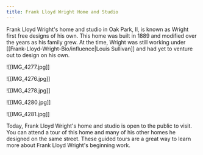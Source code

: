```yaml
---
title: Frank Lloyd Wright Home and Studio
---
```


Frank Lloyd Wright's home and studio in Oak Park, Il, is known as Wright first free designs of his own.  This home was built in 1889 and modified over the years as his family grew.  At the time, Wright was still working under [[Frank-Lloyd-Wright-Bio/influence|Louis Sullivan]] and had yet to venture out to design on his own. 

![[IMG_4277.jpg]]

![[IMG_4276.jpg]]

![[IMG_4278.jpg]]

![[IMG_4280.jpg]]

![[IMG_4281.jpg]]

Today, Frank Lloyd Wright's home and studio is open to the public to visit.  You can attend a tour of this home and many of his other homes he designed on the same street.  These guided tours are a great way to learn more about Frank Lloyd Wright's beginning work.